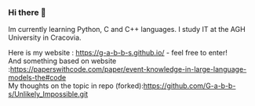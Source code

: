 ### Hi there 👋
Im currently learning Python, C and C++ languages. I study IT at the AGH University in Cracovia.

Here is my website : https://g-a-b-b-s.github.io/  - feel free to enter! </br>
And something based on website :https://paperswithcode.com/paper/event-knowledge-in-large-language-models-the#code </br>
My thoughts on the topic in repo (forked):https://github.com/G-a-b-b-s/Unlikely_Impossible.git 
<!--
**G-a-b-b-s/G-a-b-b-s** is a ✨ _special_ ✨ repository because its `README.md` (this file) appears on your GitHub profile.


Here are some ideas to get you started:

- 🔭 I’m currently working on ...
- 🌱 I’m currently learning ...
- 👯 I’m looking to collaborate on ...
- 🤔 I’m looking for help with ...
- 💬 Ask me about ...
- 📫 How to reach me: ...
- 😄 Pronouns: ...
- ⚡ Fun fact: ...
-->
